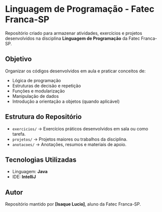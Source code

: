 # Linguagem de Programação - Fatec Franca-SP

Repositório criado para armazenar atividades, exercícios e projetos desenvolvidos na disciplina **Linguagem de Programação** da Fatec Franca-SP.

## Objetivo
Organizar os códigos desenvolvidos em aula e praticar conceitos de:
- Lógica de programação
- Estruturas de decisão e repetição
- Funções e modularização
- Manipulação de dados
- Introdução a orientação a objetos (quando aplicável)

## Estrutura do Repositório
- `exercicios/` → Exercícios práticos desenvolvidos em sala ou como tarefa.  
- `projetos/` → Projetos maiores ou trabalhos da disciplina.  
- `anotacoes/` → Anotações, resumos e materiais de apoio.  

## Tecnologias Utilizadas
- Linguagem: **Java**
- IDE: **IntelliJ**  

##  Autor
Repositório mantido por **[Isaque Lucio]**, aluno da Fatec Franca-SP.  

